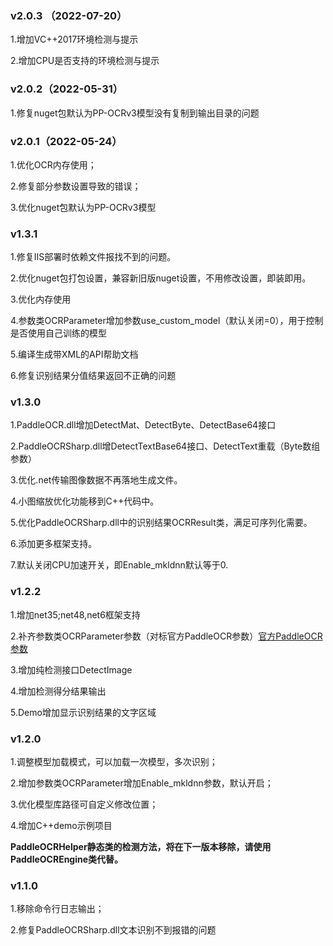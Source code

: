 ### v2.0.3 （2022-07-20）

1.增加VC++2017环境检测与提示

2.增加CPU是否支持的环境检测与提示

### v2.0.2（2022-05-31）

1.修复nuget包默认为PP-OCRv3模型没有复制到输出目录的问题


### v2.0.1（2022-05-24）

1.优化OCR内存使用；

2.修复部分参数设置导致的错误；

3.优化nuget包默认为PP-OCRv3模型

### v1.3.1

1.修复IIS部署时依赖文件报找不到的问题。

2.优化nuget包打包设置，兼容新旧版nuget设置，不用修改设置，即装即用。

3.优化内存使用

4.参数类OCRParameter增加参数use_custom_model（默认关闭=0），用于控制是否使用自己训练的模型

5.编译生成带XML的API帮助文档

6.修复识别结果分值结果返回不正确的问题

### v1.3.0

1.PaddleOCR.dll增加DetectMat、DetectByte、DetectBase64接口

2.PaddleOCRSharp.dll增DetectTextBase64接口、DetectText重载（Byte数组参数）

3.优化.net传输图像数据不再落地生成文件。

4.小图缩放优化功能移到C++代码中。

5.优化PaddleOCRSharp.dll中的识别结果OCRResult类，满足可序列化需要。

6.添加更多框架支持。

7.默认关闭CPU加速开关，即Enable_mkldnn默认等于0.

### v1.2.2

1.增加net35;net48,net6框架支持

2.补齐参数类OCRParameter参数（对标官方PaddleOCR参数）[官方PaddleOCR参数](https://gitee.com/paddlepaddle/PaddleOCR/tree/release/2.4/deploy/cpp_infer)

3.增加纯检测接口DetectImage

4.增加检测得分结果输出

5.Demo增加显示识别结果的文字区域

### v1.2.0

1.调整模型加载模式，可以加载一次模型，多次识别；

2.增加参数类OCRParameter增加Enable_mkldnn参数，默认开启；

3.优化模型库路径可自定义修改位置；

4.增加C++demo示例项目

 **PaddleOCRHelper静态类的检测方法，将在下一版本移除，请使用PaddleOCREngine类代替。** 

### v1.1.0

1.移除命令行日志输出；

2.修复PaddleOCRSharp.dll文本识别不到报错的问题
